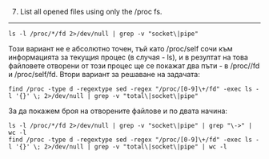 7. List all opened files using only the /proc fs.
------------------------------------------------

	ls -l /proc/*/fd 2>/dev/null | grep -v "socket\|pipe"

Този вариант не е абсолютно точен, тъй като /proc/self сочи към информацията за текущия процес (в случая - ls), и в резултат на това файловете отворени от този процес ще се покажат два пъти - в /proc/<pid>/fd и /proc/self/fd. 
Втори вариант за решаване на задачата:

	find /proc -type d -regextype sed -regex "/proc/[0-9]\+/fd" -exec ls -l '{}' \; 2>/dev/null | grep -v "total\|socket\|pipe"

За да покажем броя на отворените файлове и по двата начина:

	ls -l /proc/*/fd 2>/dev/null | grep -v "socket\|pipe" | grep "\->" | wc -l
	find /proc -type d -regextype sed -regex "/proc/[0-9]\+/fd" -exec ls -l '{}' \; 2>/dev/null | grep -v "total\|socket\|pipe" | wc -l
